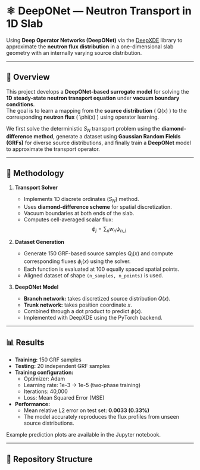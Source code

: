 # ⚛️ DeepONet — Neutron Transport in 1D Slab

Using **Deep Operator Networks (DeepONet)** via the [DeepXDE](https://github.com/lululxvi/deepxde) library to approximate the **neutron flux distribution** in a one-dimensional slab geometry with an internally varying source distribution.

---

## 🧩 Overview

This project develops a **DeepONet-based surrogate model** for solving the **1D steady-state neutron transport equation** under **vacuum boundary conditions**.  
The goal is to learn a mapping from the **source distribution** \( Q(x) \) to the corresponding **neutron flux** \( \phi(x) \) using operator learning.

We first solve the deterministic $S_N$ transport problem using the **diamond-difference method**, generate a dataset using **Gaussian Random Fields (GRFs)** for diverse source distributions, and finally train a **DeepONet** model to approximate the transport operator.

---

## 🧠 Methodology

1. **Transport Solver**
   - Implements 1D discrete ordinates ($S_N$) method.
   - Uses **diamond-difference scheme** for spatial discretization.
   - Vacuum boundaries at both ends of the slab.
   - Computes cell-averaged scalar flux:
     $$
     \phi_j = \sum_n w_n \psi_{n,j}
     $$

2. **Dataset Generation**
   - Generate 150 GRF-based source samples $Q_i(x)$ and compute corresponding fluxes $\phi_i(x)$ using the solver.
   - Each function is evaluated at 100 equally spaced spatial points.
   - Aligned dataset of shape `(n_samples, n_points)` is used.

3. **DeepONet Model**
   - **Branch network:** takes discretized source distribution $Q(x)$.
   - **Trunk network:** takes position coordinate $x$.
   - Combined through a dot product to predict $\phi(x)$.
   - Implemented with DeepXDE using the PyTorch backend.

---

## 📊 Results

- **Training:** 150 GRF samples  
- **Testing:** 20 independent GRF samples  
- **Training configuration:**
  - Optimizer: Adam  
  - Learning rate: 1e-3 → 1e-5 (two-phase training)  
  - Iterations: 40,000  
  - Loss: Mean Squared Error (MSE)  
- **Performance:**
  - Mean relative L2 error on test set: **0.0033 (0.33%)**
  - The model accurately reproduces the flux profiles from unseen source distributions.

Example prediction plots are available in the Jupyter notebook.

---

## 🧮 Repository Structure

